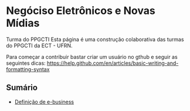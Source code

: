 # Negóciso Eletrônicos e Novas Mídias
Turma do PPGCTI
Esta página é uma construção colaborativa das turmas do PPGCTI da ECT - UFRN.

Para começar a contribuir bastar criar um usuário no gthub e seguir as seguintes dicas:
https://help.github.com/en/articles/basic-writing-and-formatting-syntax

## Sumário
- [Definição de e-business](definica/readme.md)



